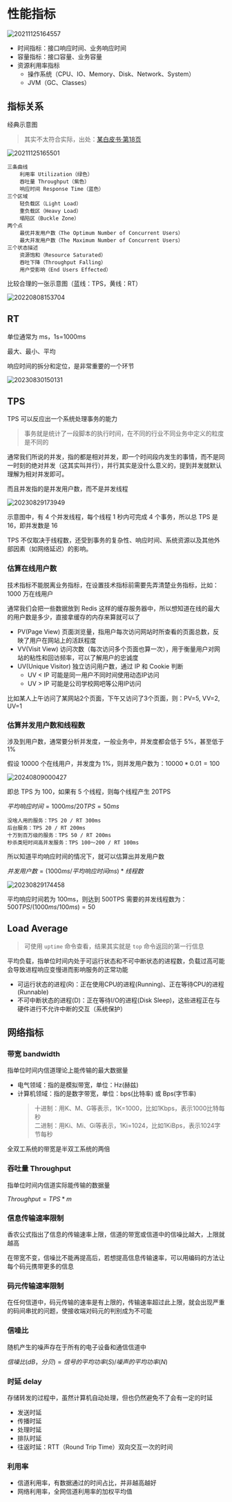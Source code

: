 # 性能指标

![20211125164557](http://image.zuoright.com/20211125164557.png)

- 时间指标：接口响应时间、业务响应时间
- 容量指标：接口容量、业务容量
- 资源利用率指标
    - 操作系统（CPU、IO、Memory、Disk、Network、System）
    - JVM（GC、Classes）

## 指标关系

经典示意图

> 其实不太符合实际，出处：[某白皮书·第18页](http://hosteddocs.ittoolbox.com/questnolg22106java.pdf)

![20211125165501](http://image.zuoright.com/20211125165501.png)

```text
三条曲线
    利用率 Utilization（绿色）
    吞吐量 Throughput（紫色）
    响应时间 Response Time（蓝色）
三个区域
    轻负载区（Light Load）
    重负载区（Heavy Load）
    塌陷区（Buckle Zone）
两个点
    最优并发用户数（The Optimum Number of Concurrent Users）
    最大并发用户数（The Maximum Number of Concurrent Users）
三个状态描述
    资源饱和（Resource Saturated）
    吞吐下降（Throughput Falling）
    用户受影响（End Users Effected）
```

比较合理的一张示意图（蓝线：TPS，黄线：RT）

![20220808153704](http://image.zuoright.com/20220808153704.png)

## RT

单位通常为 ms，1s=1000ms

最大、最小、平均

响应时间的拆分和定位，是非常重要的一个环节

![20230830150131](https://image.zuoright.com/20230830150131.png)

## TPS

TPS 可以反应出一个系统处理事务的能力

> 事务就是统计了一段脚本的执行时间，在不同的行业不同业务中定义的粒度是不同的

通常我们所说的并发，指的都是相对并发，即一个时间段内发生的事情，而不是同一时刻的绝对并发（这其实叫并行），并行其实是没什么意义的，提到并发就默认理解为相对并发即可。

而且并发指的是并发用户数，而不是并发线程

![20230829173949](https://image.zuoright.com/20230829173949.png)

示意图中，有 4 个并发线程，每个线程 1 秒内可完成 4 个事务，所以总 TPS 是 16，即并发数是 16

TPS 不仅取决于线程数，还受到事务的复杂性、响应时间、系统资源以及其他外部因素（如网络延迟）的影响。

### 估算在线用户数

技术指标不能脱离业务指标，在设置技术指标前需要先弄清楚业务指标，比如：1000 万在线用户

通常我们会把一些数据放到 Redis 这样的缓存服务器中，所以想知道在线的最大的用户数是多少，直接拿缓存的内存来算就可以了

- PV(Page View) 页面浏览量，指用户每次访问网站时所查看的页面总数，反映了用户在网站上的活跃程度
- VV(Visit View) 访问次数（每次访问多个页面也算一次），用于衡量用户对网站的粘性和回访频率，可以了解用户的忠诚度
- UV(Unique Visitor) 独立访问用户数，通过 IP 和 Cookie 判断
    - UV < IP 可能是同一用户不同时间使用动态IP访问
    - UV > IP 可能是公司学校网吧等公用IP访问

比如某人上午访问了某网站2个页面，下午又访问了3个页面，则：PV=5, VV=2, UV=1

### 估算并发用户数和线程数

涉及到用户数，通常要分析并发度，一般业务中，并发度都会低于 5%，甚至低于 1%

假设 10000 个在线用户，并发度为 1%，则并发用户数为：$10000 * 0.01 = 100$

![20240809000427](https://image.zuoright.com/20240809000427.png)

即总 TPS 为 100，如果有 5 个线程，则每个线程产生 20TPS

$平均响应时间 = 1000ms / 20TPS = 50ms$

```text
没啥人用的服务：TPS 20 / RT 300ms
后台服务：TPS 20 / RT 200ms
十万到百万级的服务：TPS 50 / RT 200ms
秒杀类短时间高并发服务：TPS 100～200 / RT 100ms
```

所以知道平均响应时间的情况下，就可以估算出并发用户数

$并发用户数 = (1000ms/平均响应时间ms) * 线程数$

![20230829174458](https://image.zuoright.com/20230829174458.png)

平均响应时间若为 100ms，则达到 500TPS 需要的并发线程数为：$500TPS / (1000ms/100ms) = 50$

## Load Average

> 可使用 `uptime` 命令查看，结果其实就是 `top` 命令返回的第一行信息

平均负载，指单位时间内处于可运⾏状态和不可中断状态的进程数，负载过⾼可能会导致进程响应变慢进⽽影响服务的正常功能

- 可运⾏状态的进程(R)：正在使⽤CPU的进程(Running)、正在等待CPU的进程(Runnable)
- 不可中断状态的进程(D)：正在等待I/O的进程(Disk Sleep)，这些进程正在与硬件进⾏不允许中断的交互（系统保护）

## 网络指标

### 带宽 bandwidth

指单位时间内信道理论上能传输的最大数据量

- 电气领域：指的是模拟带宽，单位：Hz(赫兹)
- 计算机领域：指的是数字带宽，单位：bps(比特率) 或 Bps(字节率)
  > 十进制：用K、M、G等表示，1K=1000，比如1Kbps，表示1000比特每秒  
  > 二进制：用Ki、Mi、Gi等表示，1Ki=1024，比如1KiBps，表示1024字节每秒

全双工系统的带宽是半双工系统的两倍

### 吞吐量 Throughput

指单位时间内信道实际能传输的数据量

$Throughput = TPS * m$

### 信息传输速率限制

香农公式指出了信息的传输速率上限，信道的带宽或信道中的信噪比越大，上限就越高

在带宽不变，信噪比不能再提高后，若想提高信息传输速率，可以用编码的方法让每个码元携带更多的信息

### 码元传输速率限制

在任何信道中，码元传输的速率是有上限的，传输速率超过此上限，就会出现严重的码间串扰的问题，使接收端对码元的判别成为不可能

### 信噪比

随机产生的噪声存在于所有的电子设备和通信信道中

$信噪比(dB，分贝) = 信号的平均功率(S) / 噪声的平均功率(N)$

### 时延 delay

存储转发的过程中，虽然计算机自动处理，但也仍然避免不了会有一定的时延

- 发送时延
- 传播时延
- 处理时延
- 排队时延
- 往返时延：RTT（Round Trip Time）双向交互一次的时间

### 利用率

- 信道利用率，有数据通过的时间占比，并非越高越好
- 网络利用率，全网信道利用率的加权平均值
